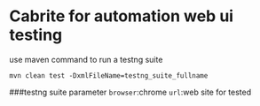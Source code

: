 # **Cabrite** for automation web ui testing
use maven command to run a testng suite

`mvn clean test -DxmlFileName=testng_suite_fullname`

###testng suite parameter
`browser`:chrome
`url`:web site for tested


  

